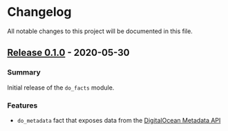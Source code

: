 # Changelog

All notable changes to this project will be documented in this file.

## [Release 0.1.0] - 2020-05-30

### Summary

Initial release of the `do_facts` module.

### Features

  - `do_metadata` fact that exposes data from the [DigitalOcean Metadata API](https://developers.digitalocean.com/documentation/metadata/)

[Release 0.1.0]: https://github.com/Sharpie/bolt-op_data/compare/c6ffa42...0.1.0

